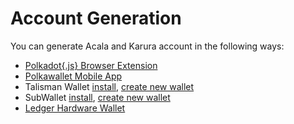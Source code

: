 # Account Generation

You can generate Acala and Karura account in the following ways:

* [Polkadot{.js} Browser Extension](../../../get-started/karura-account/account-generation/polkadot-.js-browser-extension.md)
* [Polkawallet Mobile App](../../../get-started/karura-account/account-generation/polkawallet-mobile-app.md)
* Talisman Wallet [install](https://docs.talisman.xyz/talisman/navigating-the-paraverse/account-management/download-the-extension), [create new wallet](https://docs.talisman.xyz/talisman/navigating-the-paraverse/account-management/create-a-talisman-wallet)
* SubWallet [install](https://docs.subwallet.app/main/extension-user-guide/getting-started/install-subwallet), [create new wallet](https://docs.subwallet.app/main/extension-user-guide/account-management/create-a-new-account-with-seed-phrase)
* [Ledger Hardware Wallet](ledger-hardware-wallet.md)
